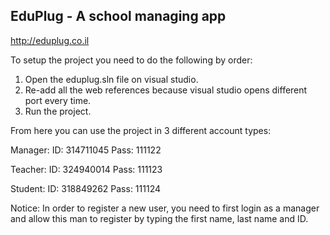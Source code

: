 
## EduPlug - A school managing app

http://eduplug.co.il

To setup the project you need to do the following by order:

1. Open the eduplug.sln file on visual studio.
2. Re-add all the web references because visual studio opens different port every time.
3. Run the project.

From here you can use the project in 3 different account types:

Manager:
 ID: 314711045
 Pass: 111122

Teacher:
 ID: 324940014
 Pass: 111123

Student:
 ID: 318849262
 Pass: 111124

Notice: In order to register a new user, you need to first login as a manager
and allow this man to register by typing the first name, last name and ID.
